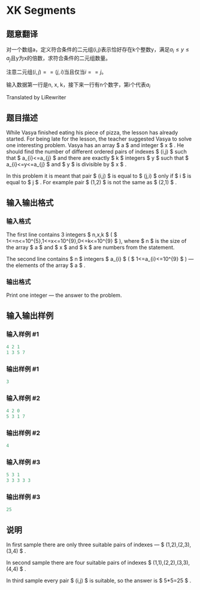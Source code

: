 # XK Segments

## 题意翻译

对一个数组a，定义符合条件的二元组(i,j)表示恰好存在k个整数y，满足$a_i \leq y \leq a_j$且y为x的倍数，求符合条件的二元组数量。

注意二元组$(i, j) == (j, i)$当且仅当$i == j$。

输入数据第一行是n, x, k，接下来一行有n个数字，第i个代表$a_i$

Translated by LiRewriter

## 题目描述

While Vasya finished eating his piece of pizza, the lesson has already started. For being late for the lesson, the teacher suggested Vasya to solve one interesting problem. Vasya has an array $ a $ and integer $ x $ . He should find the number of different ordered pairs of indexes $ (i,j) $ such that $ a_{i}<=a_{j} $ and there are exactly $ k $ integers $ y $ such that $ a_{i}<=y<=a_{j} $ and $ y $ is divisible by $ x $ .

In this problem it is meant that pair $ (i,j) $ is equal to $ (j,i) $ only if $ i $ is equal to $ j $ . For example pair $ (1,2) $ is not the same as $ (2,1) $ .

## 输入输出格式

### 输入格式

The first line contains 3 integers $ n,x,k $ ( $ 1<=n<=10^{5},1<=x<=10^{9},0<=k<=10^{9} $ ), where $ n $ is the size of the array $ a $ and $ x $ and $ k $ are numbers from the statement.

The second line contains $ n $ integers $ a_{i} $ ( $ 1<=a_{i}<=10^{9} $ ) — the elements of the array $ a $ .

### 输出格式

Print one integer — the answer to the problem.

## 输入输出样例

### 输入样例 #1

```cpp
4 2 1
1 3 5 7

```
### 输出样例 #1

```cpp
3

```
### 输入样例 #2

```cpp
4 2 0
5 3 1 7

```
### 输出样例 #2

```cpp
4

```
### 输入样例 #3

```cpp
5 3 1
3 3 3 3 3

```
### 输出样例 #3

```cpp
25

```
## 说明

In first sample there are only three suitable pairs of indexes — $ (1,2),(2,3),(3,4) $ .

In second sample there are four suitable pairs of indexes $ (1,1),(2,2),(3,3),(4,4) $ .

In third sample every pair $ (i,j) $ is suitable, so the answer is $ 5*5=25 $ .

